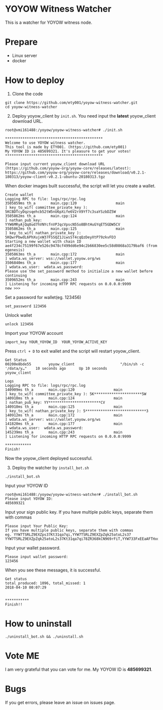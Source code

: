 # YOYOW Witness Watcher

This is a watcher for YOYOW witness node.

# Prepare
* Linux server
* docker

# How to deploy

1. Clone the code

```
git clone https://github.com/ety001/yoyow-witness-watcher.git
cd yoyow-witness-watcher
```

2. Deploy yoyow_client by `init.sh`. You need input the **latest** yoyow_client download URL.

```
root@vmi161488:/yoyow/yoyow-witness-watcher# ./init.sh 

*********************************************
Welcome to use YOYOW witness watcher.
This tool is made by ETY001. (https://github.com/ety001)
My YOYOW ID is 485699321. It's pleasure to get your votes!
*********************************************

Please input current yoyow_client download URL (https://github.com/yoyow-org/yoyow-core/releases/latest):
https://github.com/yoyow-org/yoyow-core/releases/download/v0.2.1-180313/yoyow-client-v0.2.1-ubuntu-20180313.tgz
```

When docker images built successful, the script will let you create a wallet.

```
Create wallet
Logging RPC to file: logs/rpc/rpc.log
3505859ms th_a       main.cpp:120                  main                 ] key_to_wif( committee_private_key ): 5KCBDTcyDqzsqehcb52tW5nU6pXife6V2rX9Yf7c3saYSzbDZ5W 
3505862ms th_a       main.cpp:124                  main                 ] nathan_pub_key: YYW6MRyAjQq8ud7hVNYcfnVPJqcVpscN5So8BhtHuGYqET5GDW5CV 
3505862ms th_a       main.cpp:125                  main                 ] key_to_wif( nathan_private_key ): 5KQwrPbwdL6PhXujxW37FSSQZ1JiwsST4cqQzDeyXtP79zkvFD3 
Starting a new wallet with chain ID ae4f234c75199f67e526c9478cf499dd6e94c2b66830ee5c58d0868a3179baf6 (from egenesis)
3505863ms th_a       main.cpp:172                  main                 ] wdata.ws_server: wss://wallet.yoyow.org/ws 
3506840ms th_a       main.cpp:177                  main                 ] wdata.ws_user:  wdata.ws_password:  
Please use the set_password method to initialize a new wallet before continuing
3509652ms th_a       main.cpp:243                  main                 ] Listening for incoming HTTP RPC requests on 0.0.0.0:9999
new >>> 
```

Set a password for wallet(eg. 123456)

```
set_password 123456
```

Unlock wallet

```
unlock 123456
```

Import your YOYOW account

```
import_key YOUR_YOYOW_ID  YOUR_YOYOW_ACTIVE_KEY
```

Press `ctrl + D` to exit wallet and the script will restart yoyow_client.

```
Get Status
00200e8bde55        yoyow_client                     "/bin/sh -c '/data/y…"    10 seconds ago      Up 10 seconds                                                  yoyow_client

Logs
Logging RPC to file: logs/rpc/rpc.log
140909ms th_a       main.cpp:120                  main                 ] key_to_wif( committee_private_key ): 5K**********************5W 
140910ms th_a       main.cpp:124                  main                 ] nathan_pub_key: YY************************CV 
140910ms th_a       main.cpp:125                  main                 ] key_to_wif( nathan_private_key ): 5****************************3 
140912ms th_a       main.cpp:172                  main                 ] wdata.ws_server: wss://wallet.yoyow.org/ws 
141820ms th_a       main.cpp:177                  main                 ] wdata.ws_user:  wdata.ws_password:  
145239ms th_a       main.cpp:243                  main                 ] Listening for incoming HTTP RPC requests on 0.0.0.0:9999

************
Finish!
```

Now the yoyow_client deployed successful.

3. Deploy the watcher by `install_bot.sh`

```
./install_bot.sh
```

Input your YOYOW ID

```
root@vmi161488:/yoyow/yoyow-witness-watcher# ./install_bot.sh 
Please input YOYOW ID:
485699321
```

Input your sign public key. If you have multiple public keys, separate them with commas

```
Please input Your Public Key:
If you have multiple public keys, separate them with commas
eg. YYW7TSRLZ9EXZps37Kt31qa7qi,YYW7TSRLZ9EXZpZqk25atoL2s37
YYW7TSRLZ9EXZpZqk25atoL2s37Kt31qa7qi78ZR368kCN969rFiT,YYW733FxEEaAFTHxdTJdowZyQzJ3JnPocsVmdq4aSsm1gSd1VkYDC
```

Input your wallet password.

```
Please input wallet password:
123456
```

When you see these messages, it is successful.

```
Get status
total_produced: 1096, total_missed: 1
2018-04-10 00:07:29


***********
Finish!!
```

# How to uninstall

```
./uninstall_bot.sh && ./uninstall.sh
```

# Vote ME

I am very grateful that you can vote for me. My YOYOW ID is **485699321**.

# Bugs

If you get errors, please leave an issue on issues page.
